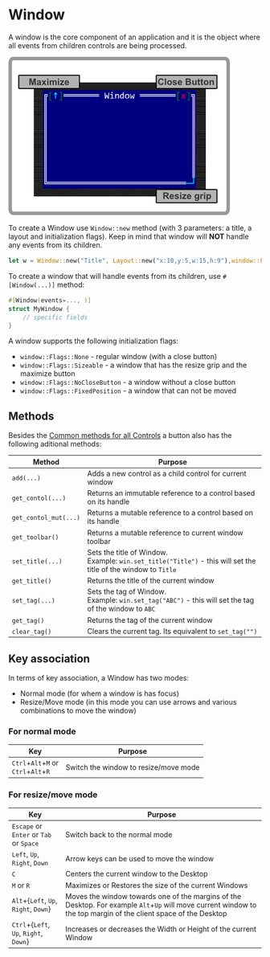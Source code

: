 # Window

A window is the core component of an application and it is the object where all events from children controls are being processed.

<img src="img/window.png"/>

To create a Window use `Window::new` method (with 3 parameters: a title, a layout and initialization flags). Keep in mind that window will **NOT** handle any events from its children. 
```rs
let w = Window::new("Title", Layout::new("x:10,y:5,w:15,h:9"),window::Flags::None);
```

To create a window that will handle events from its children, use `#[Window(...)]` method:
```rs
#[Window(events=..., )]
struct MyWindow {
    // specific fields
}
```


A window supports the following initialization flags:
* `window::Flags::None` - regular window (with a close button)
* `window::Flags::Sizeable` - a window that has the resize grip and the maximize button
* `window::Flags::NoCloseButton` - a window without a close button
* `window::Flags::FixedPosition` - a window that can not be moved

## Methods

Besides the [Common methods for all Controls](../common_methods.md) a button also has the following aditional methods:

| Method                 | Purpose                                                                             |
|------------------------|-------------------------------------------------------------------------------------|
| `add(...)`             | Adds a new control as a child control for current window |
| `get_contol(...)`      | Returns an immutable reference to a control based on its handle |
| `get_contol_mut(...)`  | Returns a mutable reference to a control based on its handle |
| `get_toolbar()`        | Returns a mutable reference to current window toolbar |
| `set_title(...)`       | Sets the title of Window.<br>Example: `win.set_title("Title")` - this will set the title of the window to `Title` |
| `get_title()`          | Returns the title of the current window |
| `set_tag(...)`         | Sets the tag of Window.<br>Example: `win.set_tag("ABC")` - this will set the tag of the window to `ABC` |
| `get_tag()`            | Returns the tag of the current window |
| `clear_tag()`          | Clears the current tag. Its equivalent to `set_tag("")` |

## Key association

In terms of key association, a Window has two modes:
* Normal mode (for whem a window is has focus)
* Resize/Move mode (in this mode you can use arrows and various combinations to move the window)

### For normal mode

| Key                   | Purpose                                                                             |
|-----------------------|-------------------------------------------------------------------------------------|
| `Ctrl`+`Alt`+`M` or <br> `Ctrl`+`Alt`+`R` | Switch the window to resize/move mode                           |

### For resize/move mode

| Key                   | Purpose                                                                             |
|-----------------------|-------------------------------------------------------------------------------------|
| `Escape` or `Enter` or `Tab` or `Space`   | Switch back to the normal mode                                  |
| `Left`, `Up`, `Right`, `Down`             | Arrow keys can be used to move the window |
| `C`                   | Centers the current window to the Desktop |
| `M` or `R`            | Maximizes or Restores the size of the current Windows |
| `Alt`+{`Left`, `Up`, `Right`, `Down`} | Moves the window towards one of the margins of the Desktop. For example `Alt`+`Up` will move current window to the top margin of the client space of the Desktop |
| `Ctrl`+{`Left`, `Up`, `Right`, `Down`} | Increases or decreases the Width or Height of the current Window |
